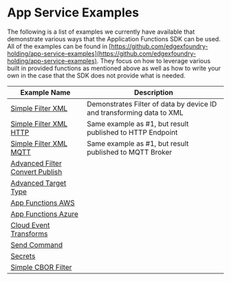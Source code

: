 # App Service Examples

The following is a list of examples we currently have available that demonstrate various ways that the Application Functions SDK can be used. All of the examples
can be found in [https://github.com/edgexfoundry-holding/app-service-examples](https://github.com/edgexfoundry-holding/app-service-examples). They focus on how to leverage various built in
provided functions as mentioned above as well as how to write your own in the case that the SDK does not provide what is needed.

| Example Name | Description |
| ------------ | ----------- |
| [Simple Filter XML](https://github.com/edgexfoundry/edgex-examples/tree/master/application-services/custom/simple-filter-xml) | Demonstrates Filter of data by device ID and transforming data to XML |
| [Simple Filter XML HTTP](https://github.com/edgexfoundry/edgex-examples/tree/master/application-services/custom/simple-filter-xml-http) |     Same example as #1, but result published to HTTP Endpoint |
| [Simple Filter XML MQTT](https://github.com/edgexfoundry/edgex-examples/tree/master/application-services/custom/simple-filter-xml-mqtt) |     Same example as #1, but result published to MQTT Broker |
| [Advanced Filter Convert Publish](https://github.com/edgexfoundry/edgex-examples/tree/master/application-services/custom/advanced-filter-convert-publish)	| |
| [Advanced Target Type](https://github.com/edgexfoundry/edgex-examples/tree/master/application-services/custom/advanced-target-type)	| |
| [App Functions AWS](https://github.com/edgexfoundry/edgex-examples/tree/master/application-services/custom/aws-export)	| |
| [App Functions Azure](https://github.com/edgexfoundry/edgex-examples/tree/master/application-services/custom/azure-export)	| |
| [Cloud Event Transforms](https://github.com/edgexfoundry/edgex-examples/tree/master/application-services/custom/cloud-event)	| |
| [Send Command](https://github.com/edgexfoundry/edgex-examples/tree/master/application-services/custom/send-command)	| |
| [Secrets](https://github.com/edgexfoundry/edgex-examples/tree/master/application-services/custom/secrets)	| |
| [Simple CBOR Filter](https://github.com/edgexfoundry/edgex-examples/tree/master/application-services/custom/simple-cbor-filter) | |


